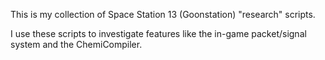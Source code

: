 This is my collection of Space Station 13 (Goonstation) "research" scripts.

I use these scripts to investigate features like the in-game packet/signal system and the ChemiCompiler.
